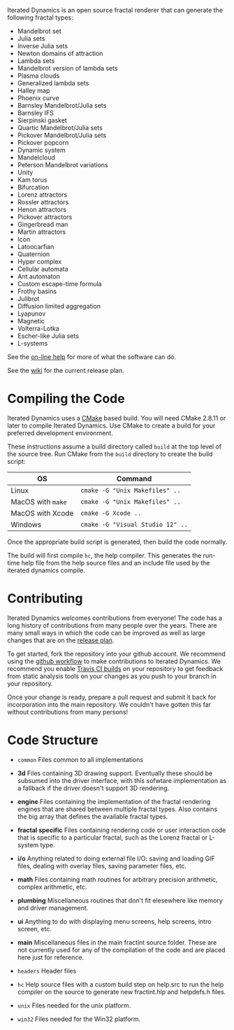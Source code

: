 Iterated Dynamics is an open source fractal renderer that can generate
the following fractal types:

- Mandelbrot set
- Julia sets
- Inverse Julia sets
- Newton domains of attraction
- Lambda sets
- Mandelbrot version of lambda sets
- Plasma clouds
- Generalized lambda sets
- Halley map
- Phoenix curve
- Barnsley Mandelbrot/Julia sets
- Barnsley IFS
- Sierpinski gasket
- Quartic Mandelbrot/Julia sets
- Pickover Mandelbrot/Julia sets
- Pickover popcorn
- Dynamic system
- Mandelcloud
- Peterson Mandelbrot variations
- Unity
- Kam torus
- Bifurcation
- Lorenz attractors
- Rossler attractors
- Henon attractors
- Pickover attractors
- Gingerbread man
- Martin attractors
- Icon
- Latoocarfian
- Quaternion
- Hyper complex
- Cellular automata
- Ant automaton
- Custom escape-time formula
- Frothy basins
- Julibrot
- Diffusion limited aggregation
- Lyapunov
- Magnetic
- Volterra-Lotka
- Escher-like Julia sets
- L-systems

See the [on-line help](http://legalizeadulthood.github.io/iterated-dynamics/)
for more of what the software can do.

See the [wiki](https://github.com/LegalizeAdulthood/iterated-dynamics/wiki)
for the current release plan.

Compiling the Code
==================

Iterated Dynamics uses a [CMake](http://www.cmake.org) based build.  You
will need CMake 2.8.11 or later to compile Iterated Dynamics.  Use CMake
to create a build for your preferred development environment.

These instructions assume a build directory called `build` at the top
level of the source tree.  Run CMake from the `build` directory to create
the build script:

| OS | Command |
| ---- | ------- |
| Linux | `cmake -G "Unix Makefiles" ..` |
| MacOS with `make` | `cmake -G "Unix Makefiles" ..` |
| MacOS with Xcode | `cmake -G Xcode ..` |
| Windows | `cmake -G "Visual Studio 12" ..` |

Once the appropriate build script is generated, then build the code
normally.

The build will first compile `hc`, the help compiler.  This generates
the run-time help file from the help source files and an include file
used by the iterated dynamics compile.

Contributing
============
Iterated Dynamics welcomes contributions from everyone!  The code has a
long history of contributions from many people over the years.  There are
many small ways in which the code can be improved as well as large changes
that are on the [release plan](https://github.com/LegalizeAdulthood/iterated-dynamics/wiki).

To get started, fork the repository into your github account.  We recommend
using the [github workflow](https://guides.github.com/introduction/flow/index.html)
to make contributions to Iterated Dynamics.  We recommend you enable
[Travis CI builds](https://travis-ci.org) on your repository to get feedback
from static analysis tools on your changes as you push to your branch in
your repository.

Once your change is ready, prepare a pull request and submit it back for
incorporation into the main repository.  We couldn't have gotten this far
without contributions from many persons!

Code Structure
==============
- `common`
    Files common to all implementations
 - **3d**
        Files containing 3D drawing support.  Eventually these should be
        subsumed into the driver interface, with this sofwtare implementation
        as a fallback if the driver doesn't support 3D rendering.

 - **engine**
        Files containing the implementation of the fractal rendering engines
        that are shared between multiple fractal types.  Also contains the
        big array that defines the available fractal types.

 - **fractal specific**
        Files containing rendering code or user interaction code that is
        specific to a particular fractal, such as the Lorenz fractal or
        L-system type.

 - **i/o**
        Anything related to doing external file I/O: saving and loading GIF
        files, dealing with overlay files, saving parameter files, etc.

 - **math**
        Files containing math routines for arbitrary precision arithmetic,
        complex arithmetic, etc.

 - **plumbing**
        Miscellaneous routines that don't fit elesewhere like memory and
        driver management.

 - **ui**
        Anything to do with displaying menu screens, help screens, intro
        screen, etc.

 - **main**
    Miscellaneous files in the main fractint source folder.  These are not
    currently used for any of the compilation of the code and are placed
    here just for reference.

- `headers`
    Header files

- `hc`
    Help source files with a custom build step on help.src to run the help
    compiler on the source to generate new fractint.hlp and helpdefs.h
    files.

- `unix`
    Files needed for the unix platform.

- `win32`
    Files needed for the Win32 platform.

